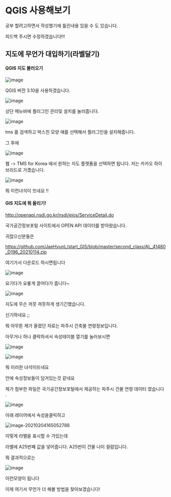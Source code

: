# QGIS 사용해보기 

공부 할려고하면서 작성했기에 틀린내용 있을 수 도 있습니다.

피드백 주시면 수정하겠습니다!!! 

 

## 지도에 무언가 대입하기(라벨달기)





#### QGIS 지도 불러오기

![image](https://user-images.githubusercontent.com/48937399/106724794-02798c80-664c-11eb-9174-6f0bab55e77b.png)

QGIS 버전 3.10을 사용하겠습니다.





![image](https://user-images.githubusercontent.com/48937399/106725339-9b100c80-664c-11eb-89b2-9065f0c228d8.png)

상단 메뉴바에 플러그인 관리및 설치를 눌러줍니다.



![image](https://user-images.githubusercontent.com/48937399/106725594-e4605c00-664c-11eb-8bdc-f9f4e2a2d29a.png)

tms 를 검색하고 박스친 모양 얘를 선택해서 플러그인을 설치해줍니다.



그 후에 

![image](https://user-images.githubusercontent.com/48937399/106725955-3dc88b00-664d-11eb-90c3-2704ad3d44d9.png)

웹 -> TMS for Korea 에서 원하는 지도 플랫폼을 선택하면 됩니다. 저는 카카오 하이브리드로 가곘습니다.



![image](https://user-images.githubusercontent.com/48937399/106726530-d3fcb100-664d-11eb-8871-f3e5d4e3095e.png)



뭐 이런녀석이 뜨네요 !!

#### GIS 지도에 뭐 올리기!

 

http://openapi.nsdi.go.kr/nsdi/eios/ServiceDetail.do

국가공간정보포털 사이트에서 OPEN API 데이터를 받아왔습니다. 

귀찮으신분들은 

https://github.com/JaeHyunL/start_GIS/blob/master/second_class/AL_41480_D196_20210114.zip 

여기가서 다운로드 하시면됩니다 



![image](https://user-images.githubusercontent.com/48937399/106727545-f216e100-664e-11eb-8870-3ac62d13ec9d.png)

요기다가 요롷게 끌어다가 줍니다~ 



![image](https://user-images.githubusercontent.com/48937399/106727828-34402280-664f-11eb-97a4-62a0f83e5fcb.png)

지도에 무슨 꺼뭇 꺼뭇하게 생기긴했습니다.

신기하네요 ;; 



뭐 아무튼 제가 올렸던 자료는 파주시 건축물 연령정보입니다.



아무거나 하나 클락하셔서 속성테이블 열기를 눌러보시면 



![image](https://user-images.githubusercontent.com/48937399/106728495-d95afb00-664f-11eb-844c-4c507cbabbd9.png)

![image](https://user-images.githubusercontent.com/48937399/106728335-add81080-664f-11eb-8534-0fc7c5461780.png)

뭐 이러한 녀석이뜨네요 

안에 속성정보들이 담겨있는것 같네요 

제가 첨부한 파일은 국가공간정보포털에서 제공하는 파주시 건물 연령 데이터 였습니다 . 



![image](https://user-images.githubusercontent.com/48937399/106861291-e851b400-6708-11eb-8510-ab9e982c70a6.png)

아래 레이어에서 속성을클릭하고 

![image-20210204165052788](C:\Users\lodics\AppData\Roaming\Typora\typora-user-images\image-20210204165052788.png)

이렇게 라벨을 표시할 수 가있는데

라벨에 A25번째 값을 넣어줍니다. A25번이 건물 나이 컬럼입니다.



뭐 결과적으로는 



![image](https://user-images.githubusercontent.com/48937399/106861566-454d6a00-6709-11eb-984c-22108fff8aaf.png)



이런모양이 됩니다



이제 여기서 무언가 더 해볼 방법을 찾아보겠습니다! 
